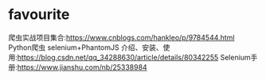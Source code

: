 # favourite
爬虫实战项目集合:https://www.cnblogs.com/hankleo/p/9784544.html
Python爬虫 selenium+PhantomJS 介绍、安装、使用:https://blog.csdn.net/qq_34288630/article/details/80342255
Selenium手册:https://www.jianshu.com/nb/25338984
